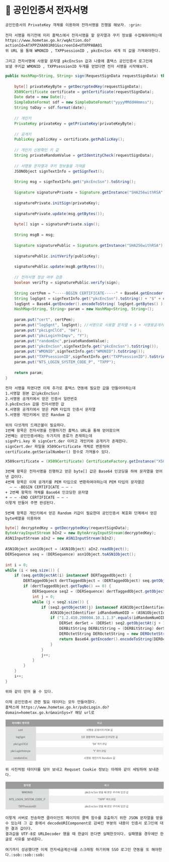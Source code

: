 # :loudspeaker: 공인인증서 전자서명
    공인인증서의 PrivateKey 객체를 이용하여 전자서명을 진행을 해보자. :grin:

    전자 서명을 하기전에 미리 홈택스에서 전자서명을 할 문자열과 쿠키 정보를 수집해와야하는데
    https://www.hometax.go.kr/wqAction.do?actionId=ATXPPZXA001R01&screenId=UTXPPABA01
    위 URL 을 통해 WMONID , TXPPsessionID , pkcEncSsn 세개 의 값을 가져와야한다.
    
    그리고 전자서명에 사용할 문자열 pkcEncSsn 값과 나중에 홈택스 공인인증서 로그인에 
    보낼 쿠키값 WMONID , TXPPsessionID 두개를 얻었다면 전자 서명을 시작해보자.


``` java
public HashMap<String, String> sign(RequestSignData requestSignData) throws Exception {

    byte[] privateKeyByte = getDecryptedKey(requestSignData);
    X509Certificate certificate = getCertificate(requestSignData);
    Date date = new Date();
    SimpleDateFormat sdf = new SimpleDateFormat("yyyyMMddHHmmss");
    String toDay = sdf.format(date);

    // 개인키
    PrivateKey privateKey = getPrivateKey(privateKeyByte);

    // 공개키
    PublicKey publicKey = certificate.getPublicKey();

    // 개인키 신원확인 키 값
    String privateRandomValue = getIdentityCheck(requestSignData);

    // 서명용 문자열과 쿠키 정보들을 가져옴
    JSONObject signTextInfo = getSignText();

    String msg = signTextInfo.get("pkcEncSsn").toString();

    Signature signaturePrivate = Signature.getInstance("SHA256withRSA");//SHA256withRSA

    signaturePrivate.initSign(privateKey);

    signaturePrivate.update(msg.getBytes());

    byte[] sign = signaturePrivate.sign();

    String msgB = msg;

    Signature signaturePublic = Signature.getInstance("SHA256withRSA");

    signaturePublic.initVerify(publicKey);

    signaturePublic.update(msgB.getBytes());

    // 전자서명 정상 여부 검증
    boolean verifty = signaturePublic.verify(sign);

    String certPem = "-----BEGIN CERTIFICATE-----" + Base64.getEncoder().encodeToString(certificate.getEncoded()) + "-----END CERTIFICATE-----";
    String logSgnt = signTextInfo.get("pkcEncSsn").toString() + "$" + certificate.getSerialNumber() + "$" + toDay + "$" + Base64.getEncoder().encodeToString(sign) ;
    logSgnt = Base64.getEncoder().encodeToString( logSgnt.getBytes() );
    HashMap<String, String> param = new HashMap<String, String>();

    param.put("cert", certPem);
    param.put("logSgnt", logSgnt); //서명으로 사용할 문자열 + $ + 서명용공개키 인증서 일렬번호 + $ + yyyyMMddHHmmss + $ + 전자서명한 값
    param.put("pkcLgnClCd", "04");
    param.put("pkcLoginYnImpv", "Y");
    param.put("randomEnc",privateRandomValue);
    param.put("pkcEncSsn",signTextInfo.get("pkcEncSsn").toString());
    param.put("WMONID",signTextInfo.get("WMONID").toString());
    param.put("TXPPsessionID",signTextInfo.get("TXPPsessionID").toString());
    param.put("NTS_LOGIN_SYSTEM_CODE_P", "TXPP");

    return param;
}
```
    전자 서명을 하였다면 이제 추가로 홈택스 연동에 필요한 값을 만들어야하는데
    1.서명할 원본 값(pkcEncSsn)
    2.서명용 공개키에서 얻은 인증서 일련번호
    3.pkcEncSsn 값을 전자서명한 값
    4.서명용 공개키에서 얻은 PEM 타입의 인증서 문자열
    5.서명용 개인키에서 얻은 Random 값

    위의 다섯개의 드래곤볼이 필요하다.
    1번째 항목은 전자서명을 진행하기전 홈택스 URL을 통해 얻어왔으며
    2번째는 공인인증서에는 두가지의 종류가 존재하는데
    signPri.key 와 signCert.der 이라고 개인키와 공개키가 존재한다.
    signCert.der 파일을 X509Certificate 객체로 변환하여 certificate.getSerialNumber() 함수로 가져올수 있다.
    
``` java
X509certificate = (X509Certificate) CertificateFactory.getInstance("X509").generateCertificate(requestSignData.getSingCert().getInputStream()); 
```
    3번째 항목은 전자서명을 진행하고 얻은 byte[] 값은 Base64 인코딩을 하여 문자열을 얻어낸 값이다.
    4번째 항목은 이제 공개키를 PEM 타입으로 변환하여야하는데 PEM 타입의 문자열은
      — — -BEGIN CERTIFICATE — — -
    + 2번째 항목의 객체를 Base64 인코딩한 문자열
    + — — -END CERTIFICATE — — -
    이렇게 만들어 주면 완성된다.

    5번째 항목은 개인키에서 얻은 Random 키값이 필요한데 공인인증서 복호화 단계에서 얻은 byte배열을 이용하여 

``` java
byte[] decryptedKey = getDecryptedKey(requestSignData);
ByteArrayInputStream bIn2 = new ByteArrayInputStream(decryptedKey); 
ASN1InputStream aIn2 = new ASN1InputStream(bIn2);

ASN1Object asn1Object = (ASN1Object) aIn2.readObject();
DERSequence seq = (DERSequence) asn1Object.toASN1Object();

int i = 0;
while (i < seq.size()) {
    if (seq.getObjectAt(i) instanceof DERTaggedObject) {
        DERTaggedObject dertTaggedObject = (DERTaggedObject) seq.getObjectAt(i);
        if (dertTaggedObject.getTagNo() == 0) {
            DERSequence seq2 = (DERSequence) dertTaggedObject.getObject();
            int j = 0;
            while (j < seq2.size()) {
                if (seq2.getObjectAt(j) instanceof ASN1ObjectIdentifier) {
                    ASN1ObjectIdentifier idRandomNumOID = (ASN1ObjectIdentifier) seq2.getObjectAt(j);
                    if ("1.2.410.200004.10.1.1.3".equals(idRandomNumOID.toString())) {
                        DERSet derSet = (DERSet) seq2.getObjectAt(j + 1);
                        DERBitString DERBitString = (DERBitString) derSet.getObjectAt(0);
                        DEROctetString DEROctetString = new DEROctetString(DERBitString.getBytes());
                        return Base64.getEncoder().encodeToString(DEROctetString.getOctets());
                    }
                }
                j++;
            }
        }
    }
    i++;
}
```
    위와 같이 얻어 올 수 있다.

    이제 공인인증서 관련 필요 데이터는 모두 만들어졌다.
    홈택스에 https://www.hometax.go.kr/pubcLogin.do?domain=hometax.go.kr&mainSys=Y 해당 url로
    
![img.png](../imges/img_4.png)

    위 사진처럼 데이터를 담아 보내고 Requset Cookie 정보는 아래와 같이 세팅하여 보내준다.

![img_1.png](../imges/img_5.png)

    이렇게 서버로 전송하면 클라이언트 페이지의 콜백 함수를 호출하기 위한 JSON 문자열을 받을 수 있는데 그 값 중에서 decodeURIComponent로 감싸진 부분의 내용이 인증서 로그인에 대한 결과 값이다.
    결과값을 UTF-8로 URLDecoder 했을 때 한글이 뜬다면 실패한것이다. 실패했을 경우에만 한글로 사유를 보내준다.

    여기까지 성공했다면 이제 전자세금계산서를 스크래핑 하기위해 SSO 로그인 연동을 또 해야한다.:sob::sob::sob:
    